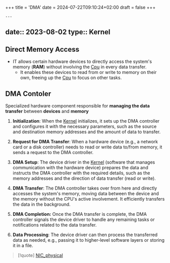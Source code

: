 +++
title = 'DMA'
date = 2024-07-22T09:10:24+02:00
draft = false
+++

    ---
date:: 2023-08-02
type:: Kernel
---
## Direct Memory Access
 - IT  allows certain hardware devices to directly access the system's memory (**RAM**) without involving the [Cpu](/obisdian_ntoes/notes_obsidian/Linux/Kernel/Cpu.md) in every data transfer. 
	 - It enables these devices to read from or write to memory on their own, freeing up the [Cpu](/obisdian_ntoes/notes_obsidian/Linux/Kernel/Cpu.md) to focus on other tasks.


## DMA Contoler 
Specialized hardware component responsible for **managing the data transfer** between **devices** and **memory**
 1. **Initialization**: When the [Kernel](/obisdian_ntoes/notes_obsidian/Linux/Kernel/Kernel.md) initializes, it sets up the DMA controller and configures it with the necessary parameters, such as the source and destination memory addresses and the amount of data to transfer.
    
 2. **Request for DMA Transfer**: When a hardware device (e.g., a network card or a disk controller) needs to read or write data to/from memory, it sends a request to the DMA controller.
    
 3. **DMA Setup**: The device driver in the [Kernel](/obisdian_ntoes/notes_obsidian/Linux/Kernel/Kernel.md)  (software that manages communication with the hardware device) prepares the data and instructs the DMA controller with the required details, such as the memory addresses and the direction of data transfer (read or write).
    
4. **DMA Transfer**: The DMA controller takes over from here and directly accesses the system's memory, moving data between the device and the memory without the CPU's active involvement. It efficiently transfers the data in the background.
    
5. **DMA Completion:** Once the DMA transfer is complete, the DMA controller signals the device driver to handle any remaining tasks or notifications related to the data transfer.
    
6. **Data Processing**: The device driver can then process the transferred data as needed, e.g., passing it to higher-level software layers or storing it in a file.




>[!quote] [NIC_physical](/NIC_physical.md)